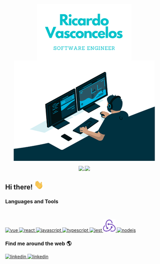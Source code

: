 <p align="center">
  <a href="#">
    <img align="center" width="300" src="https://github.com/ricardovasconcelos/ricardovasconcelos/blob/master/logo.png?raw=true" />
  </a>
  <a href="#">
    <img align="center"width="450" height="320" src="https://github.com/ricardovasconcelos/ricardovasconcelos/blob/master/coding.gif?raw=true" />
  </a>
</p>

<p align="center">
  <a href="https://github.com/anuraghazra/github-readme-stats">
    <img
      align="center"
      src="https://github-readme-stats.vercel.app/api/top-langs/?username=ricardovasconcelos&layout=compact"
    />
  </a>
  <a href="https://github.com/anuraghazra/github-readme-stats">
    <img
      align="center"
      height="140"
      src="https://github-readme-stats.vercel.app/api?username=ricardovasconcelos&count_private=true&show_icons=true&custom_title=Github%20Status&hide=issues"
    />
  </a>
</p>

## Hi there! <img src="https://github.com/ricardovasconcelos/ricardovasconcelos/blob/master/Hi.gif?raw=true" width="30px" height="30px"></h2>

### Languages and Tools

<br/>

<p align="left">
  <a href="https://github.com/vuejs/vue" target="_blank">
    <img
      src="https://www.vectorlogo.zone/logos/vuejs/vuejs-icon.svg"
      alt="vue"
      width="40"
      height="40"
    />
  </a>
  <a href="https://github.com/facebook/react" target="_blank">
    <img
      src="https://www.vectorlogo.zone/logos/reactjs/reactjs-icon.svg"
      alt="react"
      width="40"
      height="40"
    />
  </a>
  <a
    href="https://developer.mozilla.org/en-US/docs/Web/JavaScript"
    target="_blank"
  >
    <img
      src="https://upload.vectorlogo.zone/logos/javascript/images/239ec8a4-163e-4792-83b6-3f6d96911757.svg"
      alt="javascript"
      width="40"
      height="40"
    />
  </a>
    <a href="https://www.typescriptlang.org/" target="_blank">
    <img
      src="https://www.vectorlogo.zone/logos/typescriptlang/typescriptlang-icon.svg"
      alt="typescript"
      width="40"
      height="40"
    />
  </a>
  <a href="https://jestjs.io" target="_blank">
    <img
      src="https://www.vectorlogo.zone/logos/jestjsio/jestjsio-icon.svg"
      alt="jest"
      width="40"
      height="40"
    />
  </a>
  <a href="https://github.com/reduxjs/redux" target="_blank">
    <img
      src="https://raw.githubusercontent.com/devicons/devicon/master/icons/redux/redux-original.svg"
      alt="redux"
      width="40"
      height="40"
    />
  </a>
  <a href="https://nodejs.org" target="_blank">
    <img
      src="https://www.vectorlogo.zone/logos/nodejs/nodejs-icon.svg"
      alt="nodejs"
      width="40"
      height="40"
    />
  </a>
</p>

### Find me around the web 🌎


<p align="left">
  <a href="https://www.linkedin.com/in/ricardo-vasconcelos/" target="_blank">
    <img
      src="https://www.vectorlogo.zone/logos/linkedin/linkedin-icon.svg"
      alt="linkedin"
      width="40"
      height="40"
    />
  </a>
  <a href="https://www.youtube.com/channel/UCICtu1YOVjeR0EMl-sr7xIA" target="_blank">
    <img
      src="https://www.vectorlogo.zone/logos/youtube/youtube-icon.svg"
      alt="linkedin"
      width="40"
      height="40"
    />
  </a>
</p>
